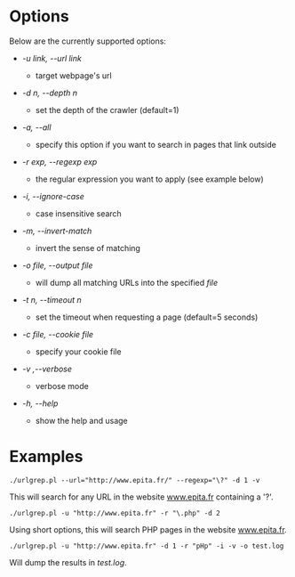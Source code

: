 # Options #

Below are the currently supported options:
  * _-u link, --url link_
    * target webpage's url

  * _-d n, --depth n_
    * set the depth of the crawler (default=1)

  * _-a, --all_
    * specify this option if you want to search in pages that link outside

  * _-r exp, --regexp exp_
    * the regular expression you want to apply (see example below)

  * _-i, --ignore-case_
    * case insensitive search

  * _-m, --invert-match_
    * invert the sense of matching

  * _-o file, --output file_
    * will dump all matching URLs into the specified _file_

  * _-t n, --timeout n_
    * set the timeout when requesting a page (default=5 seconds)

  * _-c file, --cookie file_
    * specify your cookie file

  * _-v ,--verbose_
    * verbose mode

  * _-h, --help_
    * show the help and usage


# Examples #

```
./urlgrep.pl --url="http://www.epita.fr/" --regexp="\?" -d 1 -v
```
This will search for any URL in the website www.epita.fr containing a '?'.


```
./urlgrep.pl -u "http://www.epita.fr" -r "\.php" -d 2
```
Using short options, this will search PHP pages in the website www.epita.fr.

```
./urlgrep.pl -u "http://www.epita.fr" -d 1 -r "pHp" -i -v -o test.log
```
Will dump the results in _test.log_.